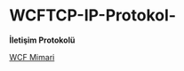 # WCFTCP-IP-Protokol-
**İletişim Protokolü** 

[WCF Mimari](http://www.enterprisecoding.com/post/wcf-giris)
